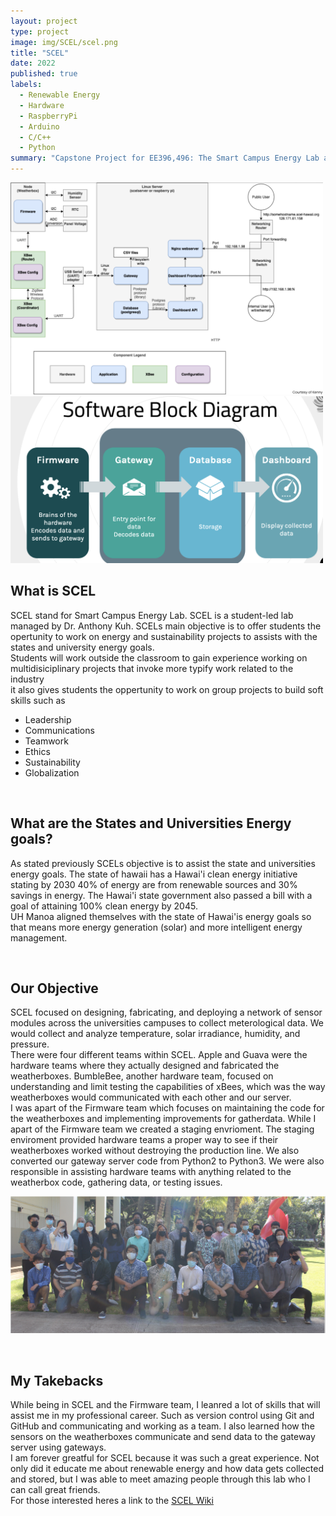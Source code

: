 ```yaml
---
layout: project
type: project
image: img/SCEL/scel.png
title: "SCEL"
date: 2022
published: true
labels:
  - Renewable Energy
  - Hardware
  - RaspberryPi
  - Arduino
  - C/C++
  - Python
summary: "Capstone Project for EE396,496: The Smart Campus Energy Lab at UH Manoa is a student-led lab that strives to be a welcoming and open place of learning for undergraduate and graduate students alike, fostering and developing technical skills such as software engineering, circuit design and machine learning. In addition to technical skills, SCEL also focuses on developing “soft” skills such as communication, teamwork, project management and leadership. "
---
```


<div class="text-center p-4">
  <img width="500px" src="../img/SCEL/blockdiagram.png" class="img-thumbnail" >
  <img width="500px" src="../img/SCEL/softwareblock.png" class="img-thumbnail" >
</div>

<h2> What is SCEL </h2>

SCEL stand for Smart Campus Energy Lab. SCEL is a student-led lab managed by Dr. Anthony Kuh. SCELs main objective is to offer students the opertunity to work on energy and sustainability projects to assists with the states and university energy goals.
<br>
Students will work outside the classroom to gain experience working on multidisiciplinary projects that invoke more typify work related to the industry
<br> 
it also gives students the oppertunity to work on group projects to build soft skills such as
<ul>
  <li> Leadership </li>
  <li> Communications </li>
  <li> Teamwork </li>
  <li> Ethics </li>
  <li> Sustainability </li>
  <li> Globalization </li>
</ul>

<br>

<h2> What are the States and Universities Energy goals? </h2>

As stated previously SCELs objective is to assist the state and universities energy goals.
The state of hawaii has a Hawai'i clean energy initiative stating by 2030 40% of energy are from renewable sources and 30% savings in energy. The Hawai'i state government also passed a bill with a goal of attaining 100% clean energy by 2045.
<br>
UH Manoa aligned themselves with the state of Hawai'is energy goals so that means more energy generation (solar) and more intelligent energy management.

<br>

<h2> Our Objective </h2>

SCEL focused on designing, fabricating, and deploying a network of sensor modules across the universities campuses to collect meterological data. We would collect and analyze temperature, solar irradiance, humidity, and pressure.
<br>
There were four different teams within SCEL. Apple and Guava were the hardware teams where they  actually designed and fabricated the weatherboxes. BumbleBee, another hardware team, focused on understanding and limit testing the capabilities of xBees, which was the way weatherboxes would communicated with each other and our server.
<br>
I was apart of the Firmware team which focuses on maintaining the code for the weatherboxes and implementing improvements for gatherdata. While I apart of the Firmware team we created a staging envrioment. The staging enviroment provided hardware teams a proper way to see if their weatherboxes worked without destroying the production line. We also converted our gateway server code from Python2 to Python3. We were also responsible in assisting hardware teams with anything related to the weatherbox code, gathering data, or testing issues.
<br>

  <p align = "center">
    <img width="600px" src="../img/SCEL/scelgroup.png" class="img-thumbnail" >
  </p>

<br>
<h2> My Takebacks </h2>

While being in SCEL and the Firmware team, I leanred a lot of skills that will assist me in my professional career. Such as version control using Git and GitHub and communicating and working as a team. I also learned how the sensors on the weatherboxes communicate and send data to the gateway server using gateways. 
<br>
I am forever greatful for SCEL because it was such a great experience. Not only did it educate me about renewable energy and how data gets collected and stored, but I was able to meet amazing people through this lab who I can call great friends.
<br>
For those interested heres a link to the <a href = "https://wiki.scel-hawaii.org/doku.php?id=start"> SCEL Wiki </a>




